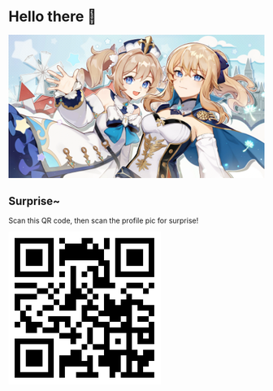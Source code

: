 # Hello there :wave:

![icon](icon/barbara-jean.png)

## Surprise~
Scan this QR code, then scan the profile pic for surprise!

![barbara<3](icon/ar-code.png)

<!--
**xenoney/xenoney** is a :sparkles: _special_ :sparkles: repository because its `README.md` (this file) appears on your GitHub profile.

Here are some ideas to get you started:

- :telescope: I’m currently working on ...
- :seedling: I’m currently learning ...
- :people_with_bunny_ears_partying: I’m looking to collaborate on ...
- :thinking: I’m looking for help with ...
- :speech_balloon: Ask me about ...
- :mailbox: How to reach me: ...
- :smile: Pronouns: ...
- :zap: Fun fact: ...
-->